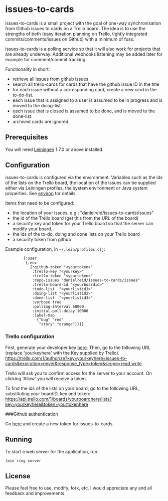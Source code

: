 # issues-to-cards

issues-to-cards is a small project with the goal of one-way synchronisation from Github issues to cards on a Trello board. The idea is to use the strengths of both (easy iteration planning on Trello, tightly integrated commits/comments/issues on Github) with a minimum of fuss.

issues-to-cards is a polling service so that it will also work for projects that are already underway. Additional webhooks listening may be added later for example for comment/commit tracking.

Functionality in short:
* retrieve all issues from github issues
* search all trello-cards for cards that have the github issue ID in the title
* for each issue without a corresponding card, create a new card in the to-do-list.
* each issue that is assigned to a user is assumed to be in progress and is moved to the doing-list.
* each issue that is closed is assumed to be done, and is moved to the done-list.
* archived cards are ignored.

## Prerequisites

You will need [Leiningen][1] 1.7.0 or above installed.

[1]: https://github.com/technomancy/leiningen

## Configuration

issues-to-cards is configured via the environment. Variables such as the ids of the lists on the Trello board, the location of the issues can be supplied either via Leiningen profiles, the system environment or Java system properties. See [environ](https://github.com/weavejester/environ) for details.

Items that need to be configured:
* the location of your issues, e.g.: "danielreid/issues-to-cards/issues"
* the id of the Trello board (get this from the URL of the board)
* a security key and token for your Trello board so that the server can modify your board.
* the ids of the to-do, doing and done lists on your Trello board
* a security token from github

Example configuration, in `~/.lein/profiles.clj`:
```
        {:user 
         {:env 
           {:github-token "<yourtoken>"
            :trello-key "<yourkey>"
            :trello-token "<yourtoken>"
            :repo-issues "danielreid/issues-to-cards/issues"
            :trello-board-id "<yourboardid>"
            :todo-list  "<yourlistid1>"
            :doing-list "<yourlistid2>"
            :done-list  "<yourlistid3>"
            :verbose true
            :polling-interval 60000
            :initial-poll-delay 10000
            :label-map  
              {"bug" "red"
               "story" "orange"}}}}
```
### Trello configuration

First, generate your developer key [here](https://trello.com/1/appKey/generate).
Then, go to the following URL (replace 'yourkeyhere' with the Key supplied by Trello). 
https://trello.com/1/authorize?key=yourkeyhere=issues-to-cards&expiration=never&response_type=token&scope=read,write

Trello will ask you to confirm access for the server to your account. On clicking 'Allow' you will receive a token.

To find the ids of the lists on your board, go to the following URL, substituting your boardID, key and token:
https://api.trello.com/1/boards/yourboardhere/lists?key=yourkeyhere&token=yourtokenhere

###Github authentication

Go [here](https://github.com/settings/applications) and create a new token for issues-to-cards.

## Running

To start a web server for the application, run:

    lein ring server

## License

Please feel free to use, modify, fork, etc. I would appreciate any and all feedback and improvements.
